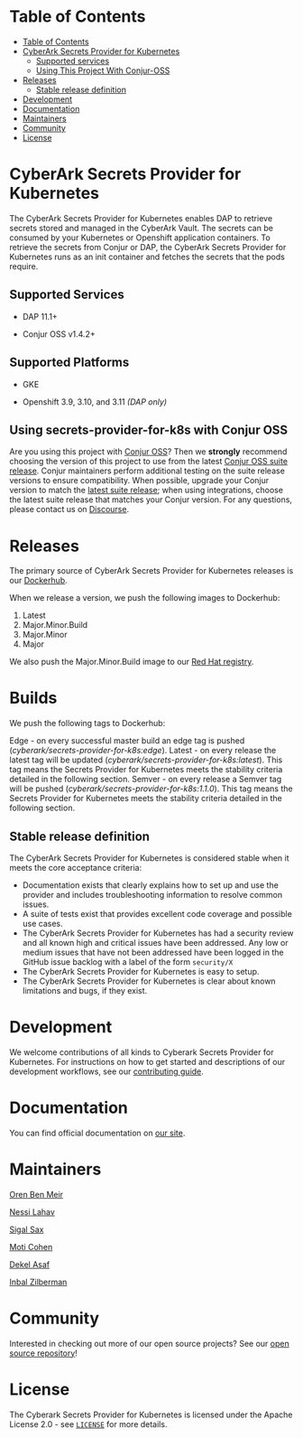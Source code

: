 # Table of Contents

- [Table of Contents](#table-of-contents)
- [CyberArk Secrets Provider for Kubernetes](#cyberark-secrets-provider-for-kubernetes)
  - [Supported services](#supported-services)
  - [Using This Project With Conjur-OSS](#using-secrets-provider-for-k8s-with-conjur-oss)
- [Releases](#releases)
  - [Stable release definition](#stable-release-definition)
- [Development](#development)
- [Documentation](#documentation)
- [Maintainers](#maintainers)
- [Community](#community)
- [License](#license)

# CyberArk Secrets Provider for Kubernetes

The CyberArk Secrets Provider for Kubernetes enables DAP to retrieve secrets stored and managed in the CyberArk Vault. The
 secrets can be consumed by your Kubernetes or Openshift application containers. To retrieve the secrets from Conjur or DAP, 
 the CyberArk Secrets Provider for Kubernetes runs as an init container and fetches the secrets that the pods require. 
 
## Supported Services
- DAP 11.1+

- Conjur OSS v1.4.2+

## Supported Platforms
- GKE

- Openshift 3.9, 3.10, and 3.11 _*(DAP only)*_

## Using secrets-provider-for-k8s with Conjur OSS 

Are you using this project with [Conjur OSS](https://github.com/cyberark/conjur)? Then we 
**strongly** recommend choosing the version of this project to use from the latest [Conjur OSS 
suite release](https://docs.conjur.org/Latest/en/Content/Overview/Conjur-OSS-Suite-Overview.html). 
Conjur maintainers perform additional testing on the suite release versions to ensure 
compatibility. When possible, upgrade your Conjur version to match the 
[latest suite release](https://docs.conjur.org/Latest/en/Content/ReleaseNotes/ConjurOSS-suite-RN.htm); 
when using integrations, choose the latest suite release that matches your Conjur version. For any 
questions, please contact us on [Discourse](https://discuss.cyberarkcommons.org/c/conjur/5).

# Releases

The primary source of CyberArk Secrets Provider for Kubernetes releases is our [Dockerhub](https://hub.docker.com/repository/docker/cyberark/secrets-provider-for-k8s).

When we release a version, we push the following images to Dockerhub:
1. Latest
1. Major.Minor.Build
1. Major.Minor
1. Major

We also push the Major.Minor.Build image to our [Red Hat registry](https://catalog.redhat.com/software/containers/cyberark/secrets-provider-for-k8s/5ee814f0ac3db90370949cf0).

# Builds

We push the following tags to Dockerhub:

Edge - on every successful master build an edge tag is pushed (_cyberark/secrets-provider-for-k8s:edge_).
Latest - on every release the latest tag will be updated (_cyberark/secrets-provider-for-k8s:latest_). This tag means the Secrets Provider for Kubernetes meets the stability criteria detailed in the following section. 
Semver - on every release a Semver tag will be pushed (_cyberark/secrets-provider-for-k8s:1.1.0_). This tag means the Secrets Provider for Kubernetes meets the stability criteria detailed in the following section.

## Stable release definition

The CyberArk Secrets Provider for Kubernetes is considered stable when it meets the core acceptance criteria:

- Documentation exists that clearly explains how to set up and use the provider and includes troubleshooting information to resolve common issues.
- A suite of tests exist that provides excellent code coverage and possible use cases.
- The CyberArk Secrets Provider for Kubernetes has had a security review and all known high and critical issues have been addressed.
Any low or medium issues that have not been addressed have been logged in the GitHub issue backlog with a label of the form `security/X`
- The CyberArk Secrets Provider for Kubernetes is easy to setup.
- The CyberArk Secrets Provider for Kubernetes is clear about known limitations and bugs, if they exist.

# Development

We welcome contributions of all kinds to Cyberark Secrets Provider for Kubernetes. For instructions on
how to get started and descriptions of our development workflows, see our [contributing guide](CONTRIBUTING.md).

# Documentation
You can find official documentation on [our site](https://docs.conjur.org/Latest/en/Content/Integrations/Kubernetes_deployApplicationsConjur-k8s-Secrets.htm).

# Maintainers

[Oren Ben Meir](https://github.com/orenbm)

[Nessi Lahav](https://github.com/nessiLahav)

[Sigal Sax](https://github.com/sigalsax)

[Moti Cohen](https://github.com/moticless)
 
[Dekel Asaf](https://github.com/tovli)

[Inbal Zilberman](https://github.com/InbalZilberman)

# Community

Interested in checking out more of our open source projects? See our [open source repository](https://github.com/cyberark/)!

# License

The Cyberark Secrets Provider for Kubernetes is licensed under the Apache License 2.0 - see [`LICENSE`](LICENSE.md) for more details.

